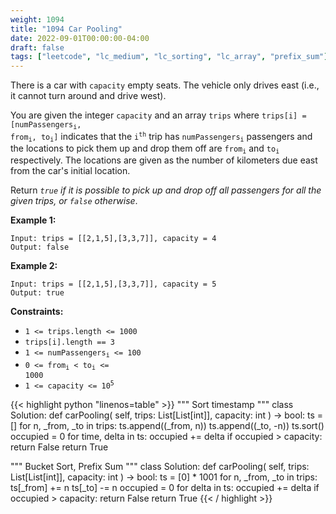 ```yaml
---
weight: 1094
title: "1094 Car Pooling"
date: 2022-09-01T00:00:00-04:00
draft: false
tags: ["leetcode", "lc_medium", "lc_sorting", "lc_array", "prefix_sum"]
---
```


There is a car with `capacity` empty seats. The vehicle only drives east (i.e., it cannot turn around and drive west).

You are given the integer `capacity` and an array `trips` where <code>trips[i] = [numPassengers<sub>i</sub>, from<sub>i</sub>, to<sub>i</sub>]</code> indicates that the <code>i<sup>th</sup></code> trip has <code>numPassengers<sub>i</sub></code> passengers and the locations to pick them up and drop them off are <code>from<sub>i</sub></code> and <code>to<sub>i</sub></code> respectively. The locations are given as the number of kilometers due east from the car's initial location.

Return _`true` if it is possible to pick up and drop off all passengers for all the given trips, or `false` otherwise_.

**Example 1:**
```
Input: trips = [[2,1,5],[3,3,7]], capacity = 4
Output: false
```
**Example 2:**
```
Input: trips = [[2,1,5],[3,3,7]], capacity = 5
Output: true
```

**Constraints:**

- `1 <= trips.length <= 1000`
- `trips[i].length == 3`
- <code>1 <= numPassengers<sub>i</sub> <= 100</code>
- <code>0 <= from<sub>i</sub> < to<sub>i</sub> <= 1000</code>
- <code>1 <= capacity <= 10<sup>5</sup></code>

<div class="tabs"></div>
<div class="tab-content">
<div id="python" class="lang">
{{< highlight python "linenos=table" >}}
"""
Sort timestamp
"""
class Solution:
    def carPooling(
        self,
        trips: List[List[int]],
        capacity: int
    ) -> bool:
        ts = []
        for n, _from, _to in trips:
            ts.append((_from, n))
            ts.append((_to, -n))
        ts.sort()
        occupied = 0
        for time, delta in ts:
            occupied += delta
            if occupied > capacity:
                return False
        return True

"""
Bucket Sort, Prefix Sum
"""
class Solution:
    def carPooling(
        self,
        trips: List[List[int]],
        capacity: int
    ) -> bool:
        ts = [0] * 1001
        for n, _from, _to in trips:
            ts[_from] += n
            ts[_to] -= n
        occupied = 0
        for delta in ts:
            occupied += delta
            if occupied > capacity:
                return False
        return True
{{< / highlight >}}
</div>
</div>
